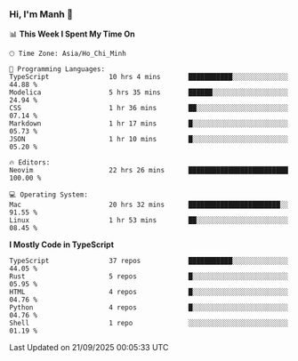 ### Hi, I'm Manh 👋

<!--START_SECTION:waka-->
📊 **This Week I Spent My Time On** 

```text
🕑︎ Time Zone: Asia/Ho_Chi_Minh

💬 Programming Languages: 
TypeScript               10 hrs 4 mins       ███████████░░░░░░░░░░░░░░   44.88 % 
Modelica                 5 hrs 35 mins       ██████░░░░░░░░░░░░░░░░░░░   24.94 % 
CSS                      1 hr 36 mins        ██░░░░░░░░░░░░░░░░░░░░░░░   07.14 % 
Markdown                 1 hr 17 mins        █░░░░░░░░░░░░░░░░░░░░░░░░   05.73 % 
JSON                     1 hr 10 mins        █░░░░░░░░░░░░░░░░░░░░░░░░   05.20 % 

🔥 Editors: 
Neovim                   22 hrs 26 mins      █████████████████████████   100.00 % 

💻 Operating System: 
Mac                      20 hrs 32 mins      ███████████████████████░░   91.55 % 
Linux                    1 hr 53 mins        ██░░░░░░░░░░░░░░░░░░░░░░░   08.45 % 
```

**I Mostly Code in TypeScript** 

```text
TypeScript               37 repos            ███████████░░░░░░░░░░░░░░   44.05 % 
Rust                     5 repos             █░░░░░░░░░░░░░░░░░░░░░░░░   05.95 % 
HTML                     4 repos             █░░░░░░░░░░░░░░░░░░░░░░░░   04.76 % 
Python                   4 repos             █░░░░░░░░░░░░░░░░░░░░░░░░   04.76 % 
Shell                    1 repo              ░░░░░░░░░░░░░░░░░░░░░░░░░   01.19 % 
```




 Last Updated on 21/09/2025 00:05:33 UTC
<!--END_SECTION:waka-->
